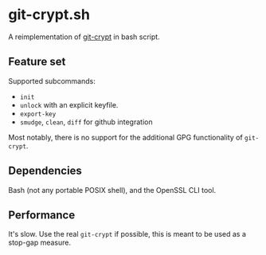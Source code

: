 # git-crypt.sh

A reimplementation of [git-crypt](https://github.com/AGWA/git-crypt) in bash
script.

## Feature set

Supported subcommands:

- `init`
- `unlock` with an explicit keyfile.
- `export-key`
- `smudge`, `clean`, `diff` for github integration

Most notably, there is no support for the additional GPG functionality of
`git-crypt`.

## Dependencies

Bash (not any portable POSIX shell), and the OpenSSL CLI tool.

## Performance

It's slow. Use the real `git-crypt` if possible, this is meant to be used as a
stop-gap measure.
